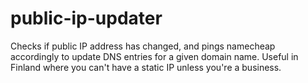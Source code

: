 # public-ip-updater
Checks if public IP address has changed, and pings namecheap accordingly to update DNS entries for a given domain name. Useful in Finland where you can't have a static IP unless you're a business.
